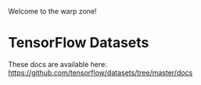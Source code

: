 Welcome to the warp zone!

# TensorFlow Datasets

These docs are available here: https://github.com/tensorflow/datasets/tree/master/docs

